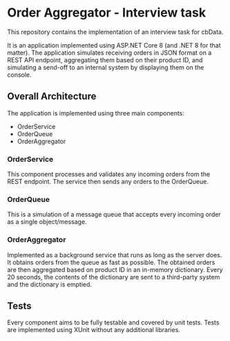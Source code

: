 # Order Aggregator - Interview task

This repository contains the implementation of an interview task for cbData.

It is an application implemented using ASP.NET Core 8 (and .NET 8 for that matter). The application simulates receiving orders in JSON format on a REST API endpoint, aggregating them based on their product ID, and simulating a send-off to an internal system by displaying them on the console.

## Overall Architecture

The application is implemented using three main components: 
* OrderService 
* OrderQueue
* OrderAggregator

### OrderService
This component processes and validates any incoming orders from the REST endpoint. The service then sends any orders to the OrderQueue.

### OrderQueue
This is a simulation of a message queue that accepts every incoming order as a single object/message.

### OrderAggregator
Implemented as a background service that runs as long as the server does. It obtains orders from the queue as fast as possible. The obtained orders are then aggregated based on product ID in an in-memory dictionary. Every 20 seconds, the contents of the dictionary are sent to a third-party system and the dictionary is emptied.

## Tests
Every component aims to be fully testable and covered by unit tests. Tests are implemented using XUnit without any additional libraries.